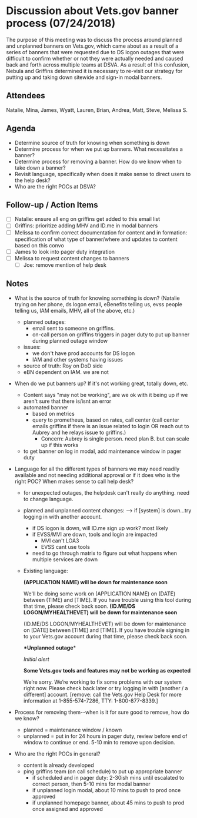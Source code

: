 # Discussion about Vets.gov banner process (07/24/2018)

The purpose of this meeting was to discuss the process around planned and unplanned banners on Vets.gov, which came about as a result of a series of banners that were requested due to DS logon outages that were difficult to confirm whether or not they were actually needed and caused back and forth across multiple teams at DSVA. As a result of this confusion, Nebula and Griffins determined it is necessary to re-visit our strategy for putting up and taking down sitewide and sign-in modal banners.

## Attendees

Natalie, Mina, James, Wyatt, Lauren, Brian, Andrea, Matt, Steve, Melissa S.  

## Agenda

- Determine source of truth for knowing when something is down
- Determine process for when we put up banners. What necessitates a banner?
- Determine process for removing a banner. How do we know when to take down a banner?
- Revisit language, specifically when does it make sense to direct users to the help desk?
- Who are the right POCs at DSVA?



## Follow-up / Action Items

- [ ] Natalie: ensure all eng on griffins get added to this email list
- [ ] Griffins: prioritize adding MHV and ID.me in modal banners
- [ ] Melissa to confirm correct documentation for content and in formation: specification of what type of banner/where and updates to content based on this convo
- [ ] James to look into pager duty integration
- [ ] Melissa to request content changes to banners
  - [ ] Joe: remove mention of help desk

## Notes

- What is the source of truth for knowing something is down? (Natalie trying on her phone, ds logon email, eBenefits telling us, evss people telling us, IAM emails, MHV, all of the above, etc.)
  - planned outages: 
    - email sent to someone on griffins. 
    - on-call person on griffins triggers in pager duty to put up banner during planned outage window
  - issues:
    - we don't have prod accounts for DS logon
    - IAM and other systems having issues
  - source of truth: Roy on DoD side
  - eBN dependent on IAM. we are not

- When do we put banners up? If it's not working great, totally down, etc.

  - Content says "may not be working", are we ok with it being up if we aren't sure that there is/isnt an error
  - automated banner
    - based on metrics
    - query to prometheus, based on rates, call center (call center emails griffins if there is an issue related to login OR reach out to Aubrey and he relays issue to griffins.)
      - Concern: Aubrey is single person. need plan B. but can scale up if this works
  - to get banner on log in modal, add maintenance window in pager duty

- Language for all the different types of banners we may need readily available and not needing additional approval or if it does who is the right POC? When makes sense to call help desk?

  - for unexpected outages, the helpdesk can't really do anything. need to change language. 

  - planned and unplanned content changes: --> if [system] is down...try logging in with another account.

    - if DS logon is down, will ID.me sign up work? most likely
    - if EVSS/MVI are down, tools and login are impacted 
      - MVI can't LOA3
      - EVSS cant use tools
    - need to go through matrix to figure out what happens when multiple services are down

  - Existing language:

    **(APPLICATION NAME) will be down for maintenance soon**

    We'll be doing some work on (APPLICATION NAME) on (DATE) between (TIME) and [TIME]. If you have trouble using this tool during that time, please check back soon.
    **(ID.ME/DS LOGON/MYHEALTHEVET) will be down for maintenance soon**

    (ID.ME/DS LOGON/MYHEALTHEVET) will be down for maintenance on [DATE] between [TIME] and [TIME]. If you have trouble signing in to your Vets.gov account during that time, please check back soon.

    **\*Unplanned outage***

    *Initial alert*

    **Some Vets.gov tools and features may not be working as expected**

    We’re sorry. We’re working to fix some problems with our system right now. Please check back later or try logging in with [another / a different] account. [remove: call the Vets.gov Help Desk for more information at 1-855-574-7286, TTY: 1-800-877-8339.]

- Process for removing them--when is it for sure good to remove, how do we know?

  - planned = maintenance window / known
  - unplanned = put in for 24 hours in pager duty, review before end of window to continue or end. 5-10 min to remove upon decision. 

- Who are the right POCs in general?

  - content is already developed
  - ping griffins team (on call schedule) to put up appropriate banner
    - if scheduled and in pager duty: 2-30ish mins until escalated to correct person, then 5-10 mins for modal banner
    - if unplanned login modal, about 10 mins to push to prod once approved 
    - if unplanned homepage banner, about 45 mins to push to prod once assigned and approved
